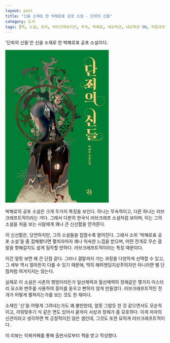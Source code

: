 ```yaml
---
layout: post
title: "신을 소재로 한 박해로표 공포 소설 - 단죄의 신들"
category: 도서
tags: [책, 소설, 호러, 러브크래프티안, 무속, 박해로, 네오픽션, 네오픽션 ON, 자음과모음, 이북카페, 서평]
---
```


'단죄의 신들'은
신을 소재로 한 박해로표 공포 소설이다.

![표지](/images/gods-of-punishment-book-h480.jpg)

박해로의 공포 소설은 크게 두가지 특징을 보인다.
하나는 무속적이고,
다른 하나는 러브크래프트적이라는 거다.
그래서 다분히 한국식 러브크래프 소설처럼 보이며,
이는 그의 소설을 처음 보는 사람에게 꽤나 큰 신선함을 안겨준다.

이 신선함은, 당연하지만, 그의 소설들을 접할수록 옅어진다.
그래서 소위 '박해로표 공포 소설'을 좀 접해봤다면 펼치자마자 꽤나 익숙한 느낌을 받으며,
어떤 전개로 무슨 결말을 향해갈지도 쉽게 짐작할 만하다.
러브크래프트적이라는 특징 때문이다.

이건 얼핏 보면 꽤 큰 단점 같다.
그러나 결말까지 가는 과정을 다양하게 선택할 수 있고,
그 세부 역시 얼마든지 다를 수 있기 때문에,
딱히 해피엔딩지상주의자만 아니라면 별 단점처럼 여겨지지는 않는다.

실제로 이 소설은 사촌의 행방이라든가
일선제력과 월선제력의 정체같은
몇가지 미스터리 요소와 변주를 사용하여
흥미를 돋우고 뻔하지 않게 만들었다.
러브크래프트적인 전개가 어떻게 펼쳐지는가를 보는 것도 한 재미다.

소재인 '신'을 어떻게 그려내는가도 꽤 볼만한데,
얼핏 그럴듯 한 것 같으면서도 모순적이고,
끼워맞추기 식 같은 면도 있어서
끝까지 사상과 정체가 좀 모호하다.
이게 저자의 신관이라고 생각하면 썩 긍정적이진 않은 셈인데,
그것도 또한 묘하게 러브크래프트적이다.



<div class="im im-info">
이 리뷰는 이북카페를 통해 출판사로부터 책을 받고 작성했다.
</div>
